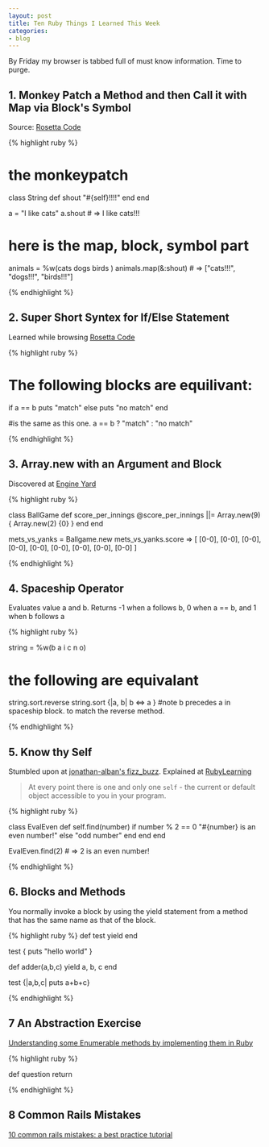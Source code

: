 ```yaml
---
layout: post
title: Ten Ruby Things I Learned This Week
categories:
- blog
---
```


By Friday my browser is tabbed full of must know information. Time to purge.

## 1. Monkey Patch a Method and then Call it with Map via Block's Symbol

Source: [Rosetta Code](http://rosettacode.org/wiki/FizzBuzz#Ruby)

{% highlight ruby %}

# the monkeypatch

class String
  def shout
    "#{self}!!!!"
  end
end

a = "I like cats"
a.shout # => I like cats!!!

# here is the map, block, symbol part

animals = %w(cats dogs birds )
animals.map(&:shout) # => ["cats!!!", "dogs!!!", "birds!!!"]

{% endhighlight %}

## 2. Super Short Syntex for If/Else Statement

Learned while browsing [Rosetta Code](http://rosettacode.org/wiki/FizzBuzz#Ruby)

{% highlight ruby %}

# The following blocks are equilivant:

if a == b 
  puts "match"
else
  puts "no match"
end

#is the same as this one.
a == b ? "match" : "no match"

{% endhighlight %}

## 3. Array.new with an Argument and Block

Discovered at [Engine Yard](https://blog.engineyard.com/2015/five-ruby-methods-you-should-be-using?utm_source=rubyweekly&utm_medium=email)

{% highlight ruby %}

class BallGame
  def score_per_innings
    @score_per_innings ||= Array.new(9) { Array.new(2) {0} }
  end
end

mets_vs_yanks = Ballgame.new 
mets_vs_yanks.score => [ [0-0], [0-0], [0-0], [0-0], [0-0], [0-0], [0-0], [0-0], [0-0] ]

{% endhighlight %}



## 4. Spaceship Operator

Evaluates value a and b. Returns -1 when a follows b, 0 when a == b, and 1 when b follows a

{% highlight ruby %}

string = %w(b a i c n o)

# the following are equivalant
string.sort.reverse
string.sort {|a, b| b <=> a } #note b precedes a in spaceship block. to match the reverse method.

{% endhighlight %} 

## 5. Know thy Self

Stumbled upon at [jonathan-alban's fizz_buzz](github.com/jonathan-alban/fizz_buzz/blob/master/fizz_buzz.rb). Explained at [RubyLearning](rubylearning.som/satishtalim/ruby_self.html)


> At every point there is one and only one ```self``` - the current or default object accessible to you in your program.

{% highlight ruby %}

class EvalEven
  def self.find(number)
    if number % 2 == 0
      "#{number} is an even number!"
    else
      "odd number"
    end
  end
end

EvalEven.find(2)  # => 2 is an even number!

{% endhighlight %}

## 6. Blocks and Methods

You normally invoke a block by using the yield statement from a method that has the same name as that of the block. 

{% highlight ruby %}
def test
  yield
end

test { puts "hello world" }

def adder(a,b,c)
  yield a, b, c
end

test {|a,b,c| puts a+b+c}

{% endhighlight %}



## 7 An Abstraction Exercise

[Understanding some Enumerable methods by implementing them in Ruby](http://mauricio.github.io/2015/01/12/implementing-enumerable-in-ruby.html?utm_source=rubyweekly&utm_medium=email)

{% highlight ruby %}

def question
  return 

{% endhighlight %}

## 8 Common Rails Mistakes
[10 common rails mistakes: a best practice tutorial](http://www.toptal.com/ruby-on-rails/top-10-mistakes-that-rails-programmers-make)


